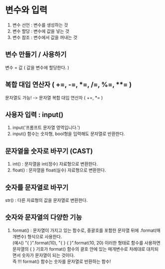 # 변수와 입력
1. 변수 선언 : 변수를 생성하는 것
2. 변수 할당 : 변수에 값을 넣는 것
3. 변수 참조 : 변수에서 값을 꺼내는 것

## 변수 만들기 / 사용하기

변수 = 값  ( 값을 변수에 할당한다. )

## 복합 대입 연산자 ( +=, -=, *=, /=, %=, **= ) 
 문자열도 가능! -> 문자열 복합 대입 연산자 ( +=, *= )

## 사용자 입력 : input()
1. input('프롬프트 문자열 영역입니다.')
2. input() 함수는 숫자형, bool형을 입력해도 문자열로 반환한다.

## 문자열을 숫자로 바꾸기 (CAST)
1. int() : 문자열을 int(정수) 자료형으로 변환한다.
2. float() : 문자열을 float(실수) 자료형으로 변환한다.

## 숫자를 문자열로 바꾸기
str() : 다른 자료형의 값을 문자열로 변환한다.

## 숫자와 문자열의 다양한 기능
1. format() : 문자열이 가지고 있는 함수로, 중괄호를 포함한 문자열 뒤에 .format(매개변수) 형식으로 사용한다. <br>
(예시) "{ }".format(10), "{ } { }".format(10, 20) 
이러한 형태로 함수를 사용하면 문자열의 { } 기호가 format() 함수의 괄호 안에 있는 매개변수로 차례대로 대치되면서 숫자가 문자열이 되는 것이다.  <br>
즉 !!!  format() 함수는 숫자를 문자열로 반환하는 함수!
